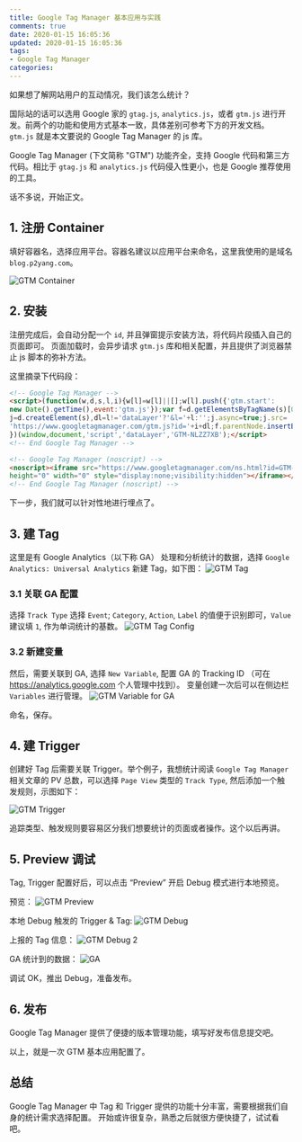```yaml
---
title: Google Tag Manager 基本应用与实践
comments: true
date: 2020-01-15 16:05:36
updated: 2020-01-15 16:05:36
tags:
- Google Tag Manager
categories:
---
```


如果想了解网站用户的互动情况，我们该怎么统计？

国际站的话可以选用 Google 家的 `gtag.js`, `analytics.js`，或者 `gtm.js` 进行开发。前两个的功能和使用方式基本一致，具体差别可参考下方的开发文档。`gtm.js` 就是本文要说的 Google Tag Manager 的 js 库。

<!-- more -->
Google Tag Manager (下文简称 "GTM") 功能齐全，支持 Google 代码和第三方代码。相比于 `gtag.js` 和 `analytics.js` 代码侵入性更小，也是 Google 推荐使用的工具。

话不多说，开始正文。

## 1. 注册 Container
填好容器名，选择应用平台。容器名建议以应用平台来命名，这里我使用的是域名 `blog.p2yang.com`。

![GTM Container](/blog/images/gtm/gtm-container.png)

## 2. 安装
注册完成后，会自动分配一个 `id`, 并且弹窗提示安装方法，将代码片段插入自己的页面即可。
页面加载时，会异步请求 `gtm.js` 库和相关配置，并且提供了浏览器禁止 js 脚本的弥补方法。

这里摘录下代码段：

```html
<!-- Google Tag Manager -->
<script>(function(w,d,s,l,i){w[l]=w[l]||[];w[l].push({'gtm.start':
new Date().getTime(),event:'gtm.js'});var f=d.getElementsByTagName(s)[0],
j=d.createElement(s),dl=l!='dataLayer'?'&l='+l:'';j.async=true;j.src=
'https://www.googletagmanager.com/gtm.js?id='+i+dl;f.parentNode.insertBefore(j,f);
})(window,document,'script','dataLayer','GTM-NLZZ7XB');</script>
<!-- End Google Tag Manager -->
```

```html
<!-- Google Tag Manager (noscript) -->
<noscript><iframe src="https://www.googletagmanager.com/ns.html?id=GTM-TFMV3HS"
height="0" width="0" style="display:none;visibility:hidden"></iframe></noscript>
<!-- End Google Tag Manager (noscript) -->
```

下一步，我们就可以针对性地进行埋点了。

## 3. 建 Tag
这里是有 Google Analytics（以下称 GA） 处理和分析统计的数据，选择 `Google Analytics: Universal Analytics` 新建 Tag，如下图：
![GTM Tag](/blog/images/gtm/gtm-tag.png)


### 3.1 关联 GA 配置
选择 `Track Type` 选择 `Event`; `Category`, `Action`, `Label` 的值便于识别即可，`Value` 建议填 `1`, 作为单词统计的基数。
![GTM Tag Config](/blog/images/gtm/gtm-tag-config.png)

### 3.2 新建变量
然后，需要关联到 GA, 选择 `New Variable`, 配置 GA 的 Tracking ID （可在 https://analytics.google.com 个人管理中找到）。
变量创建一次后可以在侧边栏 `Variables` 进行管理。
![GTM Variable for GA](/blog/images/gtm/gtm-tag-variable.png)

命名，保存。

## 4. 建 Trigger
创建好 Tag 后需要关联 Trigger。举个例子，我想统计阅读 `Google Tag Manager` 相关文章的 PV 总数，可以选择 `Page View` 类型的 `Track Type`, 然后添加一个触发规则，示图如下：

![GTM Trigger](/blog/images/gtm/gtm-trigger.png)

追踪类型、触发规则要容易区分我们想要统计的页面或者操作。这个以后再讲。

## 5. Preview 调试
Tag, Trigger 配置好后，可以点击 “Preview” 开启 Debug 模式进行本地预览。

预览：
![GTM Preview](/blog/images/gtm/gtm-preview.png)

本地 Debug 触发的 Trigger & Tag:
![GTM Debug](/blog/images/gtm/gtm-debug.png)

上报的 Tag 信息：
![GTM Debug 2](/blog/images/gtm/gtm-debug2.png)

GA 统计到的数据：
![GA](/blog/images/gtm/ga-event.png)

调试 OK，推出 Debug，准备发布。

## 6. 发布
Google Tag Manager 提供了便捷的版本管理功能，填写好发布信息提交吧。

以上，就是一次 GTM 基本应用配置了。

## 总结
Google Tag Manager 中 Tag 和 Trigger 提供的功能十分丰富，需要根据我们自身的统计需求选择配置。
开始或许很复杂，熟悉之后就很方便快捷了，试试看吧。

